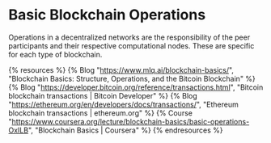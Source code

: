 # Basic Blockchain Operations

Operations in a decentralized networks are the responsibility of the peer participants and their respective computational nodes. These are specific for each type of blockchain.

{% resources %}
  {% Blog "https://www.mlq.ai/blockchain-basics/", "Blockchain Basics: Structure, Operations, and the Bitcoin Blockchain" %}
  {% Blog "https://developer.bitcoin.org/reference/transactions.html", "Bitcoin blockchain transactions | Bitcoin Developer" %}
  {% Blog "https://ethereum.org/en/developers/docs/transactions/", "Ethereum blockchain transactions | ethereum.org" %}
  {% Course "https://www.coursera.org/lecture/blockchain-basics/basic-operations-OxILB", "Blockchain Basics | Coursera" %}
{% endresources %}
